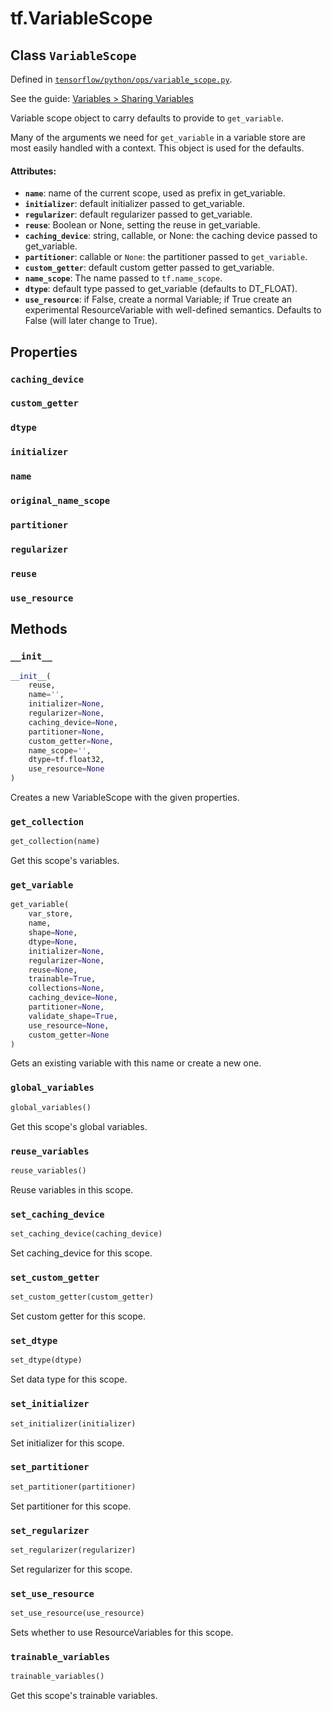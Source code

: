 <div itemscope itemtype="http://developers.google.com/ReferenceObject">
<meta itemprop="name" content="tf.VariableScope" />
<meta itemprop="property" content="caching_device"/>
<meta itemprop="property" content="custom_getter"/>
<meta itemprop="property" content="dtype"/>
<meta itemprop="property" content="initializer"/>
<meta itemprop="property" content="name"/>
<meta itemprop="property" content="original_name_scope"/>
<meta itemprop="property" content="partitioner"/>
<meta itemprop="property" content="regularizer"/>
<meta itemprop="property" content="reuse"/>
<meta itemprop="property" content="use_resource"/>
<meta itemprop="property" content="__init__"/>
<meta itemprop="property" content="get_collection"/>
<meta itemprop="property" content="get_variable"/>
<meta itemprop="property" content="global_variables"/>
<meta itemprop="property" content="reuse_variables"/>
<meta itemprop="property" content="set_caching_device"/>
<meta itemprop="property" content="set_custom_getter"/>
<meta itemprop="property" content="set_dtype"/>
<meta itemprop="property" content="set_initializer"/>
<meta itemprop="property" content="set_partitioner"/>
<meta itemprop="property" content="set_regularizer"/>
<meta itemprop="property" content="set_use_resource"/>
<meta itemprop="property" content="trainable_variables"/>
</div>

# tf.VariableScope

## Class `VariableScope`





Defined in [`tensorflow/python/ops/variable_scope.py`](https://www.tensorflow.org/code/tensorflow/python/ops/variable_scope.py).

See the guide: [Variables > Sharing Variables](../../../api_guides/python/state_ops.md#Sharing_Variables)

Variable scope object to carry defaults to provide to `get_variable`.

Many of the arguments we need for `get_variable` in a variable store are most
easily handled with a context. This object is used for the defaults.

#### Attributes:

* <b>`name`</b>: name of the current scope, used as prefix in get_variable.
* <b>`initializer`</b>: default initializer passed to get_variable.
* <b>`regularizer`</b>: default regularizer passed to get_variable.
* <b>`reuse`</b>: Boolean or None, setting the reuse in get_variable.
* <b>`caching_device`</b>: string, callable, or None: the caching device passed to
    get_variable.
* <b>`partitioner`</b>: callable or `None`: the partitioner passed to `get_variable`.
* <b>`custom_getter`</b>: default custom getter passed to get_variable.
* <b>`name_scope`</b>: The name passed to `tf.name_scope`.
* <b>`dtype`</b>: default type passed to get_variable (defaults to DT_FLOAT).
* <b>`use_resource`</b>: if False, create a normal Variable; if True create an
    experimental ResourceVariable with well-defined semantics. Defaults
    to False (will later change to True).

## Properties

<h3 id="caching_device"><code>caching_device</code></h3>



<h3 id="custom_getter"><code>custom_getter</code></h3>



<h3 id="dtype"><code>dtype</code></h3>



<h3 id="initializer"><code>initializer</code></h3>



<h3 id="name"><code>name</code></h3>



<h3 id="original_name_scope"><code>original_name_scope</code></h3>



<h3 id="partitioner"><code>partitioner</code></h3>



<h3 id="regularizer"><code>regularizer</code></h3>



<h3 id="reuse"><code>reuse</code></h3>



<h3 id="use_resource"><code>use_resource</code></h3>





## Methods

<h3 id="__init__"><code>__init__</code></h3>

``` python
__init__(
    reuse,
    name='',
    initializer=None,
    regularizer=None,
    caching_device=None,
    partitioner=None,
    custom_getter=None,
    name_scope='',
    dtype=tf.float32,
    use_resource=None
)
```

Creates a new VariableScope with the given properties.

<h3 id="get_collection"><code>get_collection</code></h3>

``` python
get_collection(name)
```

Get this scope's variables.

<h3 id="get_variable"><code>get_variable</code></h3>

``` python
get_variable(
    var_store,
    name,
    shape=None,
    dtype=None,
    initializer=None,
    regularizer=None,
    reuse=None,
    trainable=True,
    collections=None,
    caching_device=None,
    partitioner=None,
    validate_shape=True,
    use_resource=None,
    custom_getter=None
)
```

Gets an existing variable with this name or create a new one.

<h3 id="global_variables"><code>global_variables</code></h3>

``` python
global_variables()
```

Get this scope's global variables.

<h3 id="reuse_variables"><code>reuse_variables</code></h3>

``` python
reuse_variables()
```

Reuse variables in this scope.

<h3 id="set_caching_device"><code>set_caching_device</code></h3>

``` python
set_caching_device(caching_device)
```

Set caching_device for this scope.

<h3 id="set_custom_getter"><code>set_custom_getter</code></h3>

``` python
set_custom_getter(custom_getter)
```

Set custom getter for this scope.

<h3 id="set_dtype"><code>set_dtype</code></h3>

``` python
set_dtype(dtype)
```

Set data type for this scope.

<h3 id="set_initializer"><code>set_initializer</code></h3>

``` python
set_initializer(initializer)
```

Set initializer for this scope.

<h3 id="set_partitioner"><code>set_partitioner</code></h3>

``` python
set_partitioner(partitioner)
```

Set partitioner for this scope.

<h3 id="set_regularizer"><code>set_regularizer</code></h3>

``` python
set_regularizer(regularizer)
```

Set regularizer for this scope.

<h3 id="set_use_resource"><code>set_use_resource</code></h3>

``` python
set_use_resource(use_resource)
```

Sets whether to use ResourceVariables for this scope.

<h3 id="trainable_variables"><code>trainable_variables</code></h3>

``` python
trainable_variables()
```

Get this scope's trainable variables.



